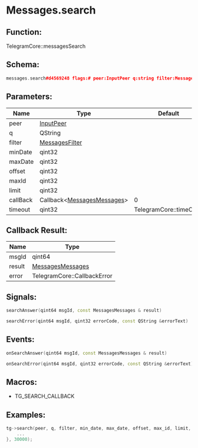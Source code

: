 # Messages.search

## Function:

TelegramCore::messagesSearch

## Schema:

```c++
messages.search#d4569248 flags:# peer:InputPeer q:string filter:MessagesFilter min_date:int max_date:int offset:int max_id:int limit:int = messages.Messages;
```
## Parameters:

|Name|Type|Default|
|----|----|-------|
|peer|[InputPeer](../../types/inputpeer.md)||
|q|QString||
|filter|[MessagesFilter](../../types/messagesfilter.md)||
|minDate|qint32||
|maxDate|qint32||
|offset|qint32||
|maxId|qint32||
|limit|qint32||
|callBack|Callback&lt;[MessagesMessages](../../types/messagesmessages.md)&gt;|0|
|timeout|qint32|TelegramCore::timeOut()|

## Callback Result:

|Name|Type|
|----|----|
|msgId|qint64|
|result|[MessagesMessages](../../types/messagesmessages.md)|
|error|TelegramCore::CallbackError|

## Signals:

```c++
searchAnswer(qint64 msgId, const MessagesMessages & result)
```
```c++
searchError(qint64 msgId, qint32 errorCode, const QString &errorText)
```

## Events:

```c++
onSearchAnswer(qint64 msgId, const MessagesMessages & result)
```
```c++
onSearchError(qint64 msgId, qint32 errorCode, const QString &errorText)
```

## Macros:

* TG_SEARCH_CALLBACK

## Examples:

```c++
tg->search(peer, q, filter, min_date, max_date, offset, max_id, limit, [=](TG_SEARCH_CALLBACK){
    ...
}, 30000);
```
